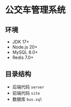 # 公交车管理系统

## 环境
- JDK 17+
- Node.js 20+
- MySQL 8.0+
- Redis 7.0+

## 目录结构
- 后端代码 `server`
- 前端代码 `site`
- 数据库 `bus.sql`
